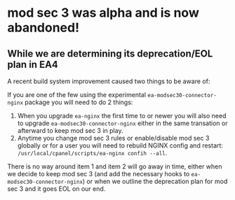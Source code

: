# mod sec 3 was alpha and is now abandoned!

## While we are determining its deprecation/EOL plan in EA4

A recent build system improvement caused two things to be aware of:

If you are one of the few using the experimental `ea-modsec30-connector-nginx` package you will need to do 2 things:

1. When you upgrade `ea-nginx` the first time to or newer you will also need to upgrade `ea-modsec30-connector-nginx` either in the same transation or afterward to keep mod sec 3 in play.
2. Anytime you change mod sec 3 rules or enable/disable mod sec 3 globally or for a user you will need to rebuild NGINX config and restart: `/usr/local/cpanel/scripts/ea-nginx confih --all`.

There is no way around item 1 and item 2 will go away in time, either when we decide to keep mod sec 3 (and add the necessary hooks to `ea-modsec30-connector-nginx`) or when we outline the deprecation plan for mod sec 3 and it goes EOL on our end.

